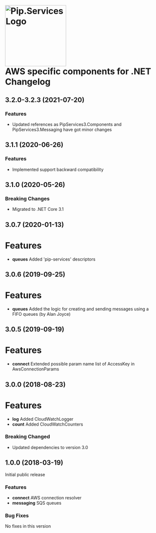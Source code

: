# <img src="https://uploads-ssl.webflow.com/5ea5d3315186cf5ec60c3ee4/5edf1c94ce4c859f2b188094_logo.svg" alt="Pip.Services Logo" width="200"> <br/> AWS specific components for .NET Changelog

## <a name="3.2.0-3.2.3"></a> 3.2.0-3.2.3 (2021-07-20) 

### Features
* Updated references as PipServices3.Components and PipServices3.Messaging have got minor changes

## <a name="3.1.1"></a> 3.1.1 (2020-06-26)

### Features
* Implemented support backward compatibility

## <a name="3.1.0"></a> 3.1.0 (2020-05-26)
### Breaking Changes
* Migrated to .NET Core 3.1

## <a name="3.0.7"></a> 3.0.7 (2020-01-13)
# Features
* **queues** Added 'pip-services' descriptors

## <a name="3.0.6"></a> 3.0.6 (2019-09-25)
# Features
* **queues** Added the logic for creating and sending messages using a FIFO queues (by Alan Joyce)

## <a name="3.0.5"></a> 3.0.5 (2019-09-19)
# Features
* **connect** Extended possible param name list of AccessKey in AwsConnectionParams

## <a name="3.0.0"></a> 3.0.0 (2018-08-23)

# Features
* **log** Added CloudWatchLogger
* **count** Added CloudWatchCounters

### Breaking Changed
* Updated dependencies to version 3.0

## <a name="1.0.0"></a> 1.0.0 (2018-03-19)

Initial public release

### Features
* **connect** AWS connection resolver
* **messaging** SQS queues

### Bug Fixes
No fixes in this version

